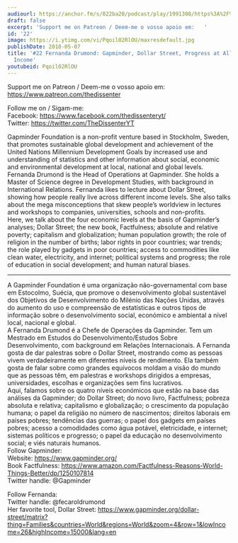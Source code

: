 ```yaml
---
audiourl: https://anchor.fm/s/822ba20/podcast/play/1991308/https%3A%2F%2Fd3ctxlq1ktw2nl.cloudfront.net%2Fproduction%2F2018-11-27%2F7600026-44100-2-1cbaea61d9252.mp3
draft: false
excerpt: 'Support me on Patreon / Deem-me o vosso apoio em:   '
id: '22'
image: https://i.ytimg.com/vi/Pqoil02RlOU/maxresdefault.jpg
publishDate: 2018-05-07
title: '#22 Fernanda Drumond: Gapminder, Dollar Street, Progress at All Levels of
  Income'
youtubeid: Pqoil02RlOU
---
```

<div class="timelinks">

Support me on Patreon / Deem-me o vosso apoio em:   
https://www.patreon.com/thedissenter

Follow me on / Sigam-me:  
Facebook: https://www.facebook.com/thedissenteryt/  
Twitter: https://twitter.com/TheDissenterYT

Gapminder Foundation is a non-profit venture based in Stockholm, Sweden, that promotes sustainable global development and achievement of the United Nations Millennium Development Goals by increased use and understanding of statistics and other information about social, economic and environmental development at local, national and global levels.  
Fernanda Drumond is the Head of Operations at Gapminder. She holds a Master of Science degree in Development Studies, with background in International Relations. Fernanda likes to lecture about Dollar Street, showing how people really live across different income levels. She also talks about the mega misconceptions that skew people’s worldview in lectures and workshops to companies, universities, schools and non-profits.  
Here, we talk about the four economic levels at the basis of Gapminder’s analyses; Dollar Street; the new book, Factfulness; absolute and relative poverty; capitalism and globalization; human population growth; the role of religion in the number of births; labor rights in poor countries; war trends; the role played by gadgets in poor countries; access to commodities like clean water, electricity, and internet; political systems and progress; the role of education in social development; and human natural biases.   

---

A Gapminder Foundation é uma organização não-governamental com base em Estocolmo, Suécia, que promove o desenvolvimento global sustentável dos Objetivos de Desenvolvimento do Milénio das Nações Unidas, através do aumento do uso e compreensão de estatísticas e outros tipos de informação sobre o desenvolvimento social, económico e ambiental a nível local, nacional e global.  
A Fernanda Drumond é a Chefe de Operações da Gapminder. Tem um Mestrado em Estudos do Desenvolvimento/Estudos Sobre Desenvolvimento, com background em Relações Internacionais. A Fernanda gosta de dar palestras sobre o Dollar Street, mostrando como as pessoas vivem verdadeiramente em diferentes níveis de rendimento. Ela também gosta de falar sobre como grandes equívocos moldam a visão do mundo que as pessoas têm, em palestras e workshops dirigidos a empresas, universidades, escolhas e organizações sem fins lucrativos.  
Aqui, falamos sobre os quatro níveis económicos que estão na base das análises da Gapminder; do Dollar Street; do novo livro, Factfulness; pobreza absoluta e relativa; capitalismo e globalização; o crescimento da população humana; o papel da religião no número de nascimentos; direitos laborais em países pobres; tendências das guerras; o papel dos gadgets em países pobres; acesso a comodidades como água potável, eletricidade, e internet; sistemas políticos e progresso; o papel da educação no desenvolvimento social; e viés naturais humanos.  
Follow Gapminder:  
Website: https://www.gapminder.org/  
Book Factfulness: https://www.amazon.com/Factfulness-Reasons-World-Things-Better/dp/1250107814  
Twitter handle: @Gapminder

Follow Fernanda:  
Twitter handle: @fecaroldrumond  
Her favorite tool, Dollar Street: https://www.gapminder.org/dollar-street/matrix?thing=Families&countries=World&regions=World&zoom=4&row=1&lowIncome=26&highIncome=15000&lang=en</div>

